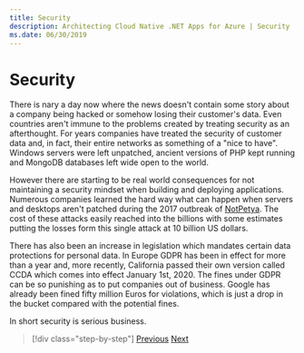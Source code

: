 ```yaml
---
title: Security
description: Architecting Cloud Native .NET Apps for Azure | Security
ms.date: 06/30/2019
---
```

# Security

There is nary a day now where the news doesn't contain some story about a company being hacked or somehow losing their customer's data. Even countries aren't immune to the problems created by treating security as an afterthought. For years companies have treated the security of customer data and, in fact, their entire networks as something of a "nice to have". Windows servers were left unpatched, ancient versions of PHP kept running and MongoDB databases left wide open to the world. 

However there are starting to be real world consequences for not maintaining a security mindset when building and deploying applications. Numerous companies learned the hard way what can happen when servers and desktops aren't patched during the 2017 outbreak of [NotPetya](https://www.wired.com/story/notpetya-cyberattack-ukraine-russia-code-crashed-the-world/). The cost of these attacks easily reached into the billions with some estimates putting the losses form this single attack at 10 billion US dollars.  

There has also been an increase in legislation which mandates certain data protections for personal data. In Europe GDPR has been in effect for more than a year and, more recently, California passed their own version called CCDA which comes into effect January 1st, 2020. The fines under GDPR can be so punishing as to put companies out of business. Google has already been fined fifty million Euros for violations, which is just a drop in the bucket compared with the potential fines.

In short security is serious business.

>[!div class="step-by-step"]
>[Previous](identity-server.md)
>[Next](azure-security-for-cloud-native.md)
